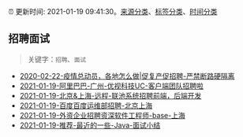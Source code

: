 :alarm_clock: 更新时间: 2021-01-19 09:41:30。[来源分类](../README.md)、[标签分类](../TAGS.md)、[时间分类](../TIMELINE.md)

## 招聘面试


> 关键字：`招聘`、`面试`



- [2020-02-22-疫情总动员，各地怎么做|促复产促招聘-严禁断路硬隔离](http://m.china.caixin.com/m/2020-02-22/101519091.html) 
- [2021-01-19-阿里巴巴-广州-优视科技UC-客户端团队招聘啦](https://www.v2ex.com/t/746387) 
- [2021-01-19-北京&上海-远程-联池系统招聘前端，后端开发](https://www.v2ex.com/t/746362) 
- [2021-01-19-百度百度运维部招聘-北京上海](https://www.v2ex.com/t/746360) 
- [2021-01-19-外资企业招聘资深软件工程师-base-上海](https://www.v2ex.com/t/746358) 
- [2021-01-19-推荐-最近的一些-Java-面试小结](https://toutiao.io/k/ffm07xa) 